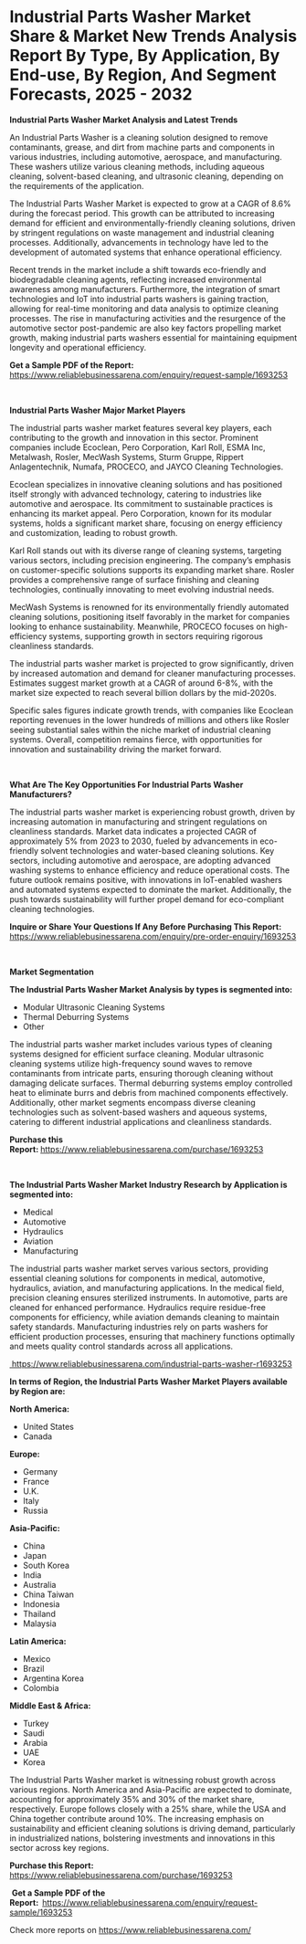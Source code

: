 <p><h1>Industrial Parts Washer Market Share & Market New Trends Analysis Report By Type, By Application, By End-use, By Region, And Segment Forecasts, 2025 - 2032</h1></p><p><strong>Industrial Parts Washer Market Analysis and Latest Trends</strong></p>
<p><p>An Industrial Parts Washer is a cleaning solution designed to remove contaminants, grease, and dirt from machine parts and components in various industries, including automotive, aerospace, and manufacturing. These washers utilize various cleaning methods, including aqueous cleaning, solvent-based cleaning, and ultrasonic cleaning, depending on the requirements of the application. </p><p>The Industrial Parts Washer Market is expected to grow at a CAGR of 8.6% during the forecast period. This growth can be attributed to increasing demand for efficient and environmentally-friendly cleaning solutions, driven by stringent regulations on waste management and industrial cleaning processes. Additionally, advancements in technology have led to the development of automated systems that enhance operational efficiency. </p><p>Recent trends in the market include a shift towards eco-friendly and biodegradable cleaning agents, reflecting increased environmental awareness among manufacturers. Furthermore, the integration of smart technologies and IoT into industrial parts washers is gaining traction, allowing for real-time monitoring and data analysis to optimize cleaning processes. The rise in manufacturing activities and the resurgence of the automotive sector post-pandemic are also key factors propelling market growth, making industrial parts washers essential for maintaining equipment longevity and operational efficiency.</p></p>
<p><strong>Get a Sample PDF of the Report:&nbsp;</strong> <a href="https://www.reliablebusinessarena.com/enquiry/request-sample/1693253?utm_campaign=2264&utm_medium=2&utm_source=Github&utm_content=ia&utm_term=16022025&utm_id=industrial-parts-washer">https://www.reliablebusinessarena.com/enquiry/request-sample/1693253</a></p>
<p>&nbsp;</p>
<p><strong>Industrial Parts Washer Major Market Players</strong></p>
<p><p>The industrial parts washer market features several key players, each contributing to the growth and innovation in this sector. Prominent companies include Ecoclean, Pero Corporation, Karl Roll, ESMA Inc, Metalwash, Rosler, MecWash Systems, Sturm Gruppe, Rippert Anlagentechnik, Numafa, PROCECO, and JAYCO Cleaning Technologies.</p><p>Ecoclean specializes in innovative cleaning solutions and has positioned itself strongly with advanced technology, catering to industries like automotive and aerospace. Its commitment to sustainable practices is enhancing its market appeal. Pero Corporation, known for its modular systems, holds a significant market share, focusing on energy efficiency and customization, leading to robust growth.</p><p>Karl Roll stands out with its diverse range of cleaning systems, targeting various sectors, including precision engineering. The company’s emphasis on customer-specific solutions supports its expanding market share. Rosler provides a comprehensive range of surface finishing and cleaning technologies, continually innovating to meet evolving industrial needs.</p><p>MecWash Systems is renowned for its environmentally friendly automated cleaning solutions, positioning itself favorably in the market for companies looking to enhance sustainability. Meanwhile, PROCECO focuses on high-efficiency systems, supporting growth in sectors requiring rigorous cleanliness standards.</p><p>The industrial parts washer market is projected to grow significantly, driven by increased automation and demand for cleaner manufacturing processes. Estimates suggest market growth at a CAGR of around 6-8%, with the market size expected to reach several billion dollars by the mid-2020s.</p><p>Specific sales figures indicate growth trends, with companies like Ecoclean reporting revenues in the lower hundreds of millions and others like Rosler seeing substantial sales within the niche market of industrial cleaning systems. Overall, competition remains fierce, with opportunities for innovation and sustainability driving the market forward.</p></p>
<p>&nbsp;</p>
<p><strong>What Are The Key Opportunities For Industrial Parts Washer Manufacturers?</strong></p>
<p><p>The industrial parts washer market is experiencing robust growth, driven by increasing automation in manufacturing and stringent regulations on cleanliness standards. Market data indicates a projected CAGR of approximately 5% from 2023 to 2030, fueled by advancements in eco-friendly solvent technologies and water-based cleaning solutions. Key sectors, including automotive and aerospace, are adopting advanced washing systems to enhance efficiency and reduce operational costs. The future outlook remains positive, with innovations in IoT-enabled washers and automated systems expected to dominate the market. Additionally, the push towards sustainability will further propel demand for eco-compliant cleaning technologies.</p></p>
<p><strong>Inquire or Share Your Questions If Any Before Purchasing This Report:</strong> <a href="https://www.reliablebusinessarena.com/enquiry/pre-order-enquiry/1693253?utm_campaign=2264&utm_medium=2&utm_source=Github&utm_content=ia&utm_term=16022025&utm_id=industrial-parts-washer">https://www.reliablebusinessarena.com/enquiry/pre-order-enquiry/1693253</a></p>
<p>&nbsp;</p>
<p><strong>Market Segmentation</strong></p>
<p><strong>The Industrial Parts Washer Market Analysis by types is segmented into:</strong></p>
<p><ul><li>Modular Ultrasonic Cleaning Systems</li><li>Thermal Deburring Systems</li><li>Other</li></ul></p>
<p><p>The industrial parts washer market includes various types of cleaning systems designed for efficient surface cleaning. Modular ultrasonic cleaning systems utilize high-frequency sound waves to remove contaminants from intricate parts, ensuring thorough cleaning without damaging delicate surfaces. Thermal deburring systems employ controlled heat to eliminate burrs and debris from machined components effectively. Additionally, other market segments encompass diverse cleaning technologies such as solvent-based washers and aqueous systems, catering to different industrial applications and cleanliness standards.</p></p>
<p><strong>Purchase this Report:&nbsp;</strong><a href="https://www.reliablebusinessarena.com/purchase/1693253?utm_campaign=2264&utm_medium=2&utm_source=Github&utm_content=ia&utm_term=16022025&utm_id=industrial-parts-washer">https://www.reliablebusinessarena.com/purchase/1693253</a></p>
<p>&nbsp;</p>
<p><strong>The Industrial Parts Washer Market Industry Research by Application is segmented into:</strong></p>
<p><ul><li>Medical</li><li>Automotive</li><li>Hydraulics</li><li>Aviation</li><li>Manufacturing</li></ul></p>
<p><p>The industrial parts washer market serves various sectors, providing essential cleaning solutions for components in medical, automotive, hydraulics, aviation, and manufacturing applications. In the medical field, precision cleaning ensures sterilized instruments. In automotive, parts are cleaned for enhanced performance. Hydraulics require residue-free components for efficiency, while aviation demands cleaning to maintain safety standards. Manufacturing industries rely on parts washers for efficient production processes, ensuring that machinery functions optimally and meets quality control standards across all applications.</p></p>
<p><a href="https://www.reliablebusinessarena.com/industrial-parts-washer-r1693253?utm_campaign=2264&utm_medium=2&utm_source=Github&utm_content=ia&utm_term=16022025&utm_id=industrial-parts-washer">&nbsp;https://www.reliablebusinessarena.com/industrial-parts-washer-r1693253</a></p>
<p><strong>In terms of Region, the Industrial Parts Washer Market Players available by Region are:</strong></p>
<p>
    <p> <strong> North America: </strong>
        <ul>
            <li>United States</li>
            <li>Canada</li>
        </ul>
        </p> 
    <p> <strong> Europe: </strong>
        <ul>
            <li>Germany</li>
            <li>France</li>
            <li>U.K.</li>
            <li>Italy</li>
            <li>Russia</li>
        </ul>
        </p> 
    <p> <strong> Asia-Pacific: </strong>
        <ul>
            <li>China</li>
            <li>Japan</li>
            <li>South Korea</li>
            <li>India</li>
            <li>Australia</li>
            <li>China Taiwan</li>
            <li>Indonesia</li>
            <li>Thailand</li>
            <li>Malaysia</li>
        </ul>
        </p> 
    <p> <strong> Latin America: </strong>
        <ul>
            <li>Mexico</li>
            <li>Brazil</li>
            <li>Argentina Korea</li>
            <li>Colombia</li>
        </ul>
        </p> 
    <p> <strong> Middle East & Africa: </strong>
        <ul>
            <li>Turkey</li>
            <li>Saudi</li>
            <li>Arabia</li>
            <li>UAE</li>
            <li>Korea</li>
        </ul>
    </p>
    </p>
<p><p>The Industrial Parts Washer market is witnessing robust growth across various regions. North America and Asia-Pacific are expected to dominate, accounting for approximately 35% and 30% of the market share, respectively. Europe follows closely with a 25% share, while the USA and China together contribute around 10%. The increasing emphasis on sustainability and efficient cleaning solutions is driving demand, particularly in industrialized nations, bolstering investments and innovations in this sector across key regions.</p></p>
<p><strong>Purchase this Report: </strong><a href="https://www.reliablebusinessarena.com/purchase/1693253?utm_campaign=2264&utm_medium=2&utm_source=Github&utm_content=ia&utm_term=16022025&utm_id=industrial-parts-washer">https://www.reliablebusinessarena.com/purchase/1693253</a></p>
<p>&nbsp;<strong>Get a Sample PDF of the Report:&nbsp;&nbsp;</strong><a href="https://www.reliablebusinessarena.com/enquiry/request-sample/1693253?utm_campaign=2264&utm_medium=2&utm_source=Github&utm_content=ia&utm_term=16022025&utm_id=industrial-parts-washer">https://www.reliablebusinessarena.com/enquiry/request-sample/1693253</a></p>
<p><strong></strong></p>
<p>Check more reports on <a href="https://www.reliablebusinessarena.com/?utm_campaign=2264&utm_medium=2&utm_source=Github&utm_content=ia&utm_term=16022025&utm_id=industrial-parts-washer">https://www.reliablebusinessarena.com/</a></p>